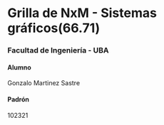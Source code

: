 # Grilla de NxM - Sistemas gráficos(66.71)
### Facultad de Ingeniería - UBA

#### Alumno
Gonzalo Martinez Sastre

#### Padrón 
102321